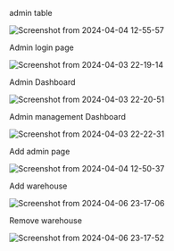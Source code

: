 admin table

![Screenshot from 2024-04-04 12-55-57](https://github.com/ridwanahmed002/Inventory-Management-System/assets/149960584/a9aeb90d-ec5a-47d0-9bd3-0a6552d0e367)

Admin login page 

![Screenshot from 2024-04-03 22-19-14](https://github.com/ridwanahmed002/Inventory-Management-System/assets/149960584/8b1e1a89-9948-4fc6-93c9-097f49e24b96)

Admin Dashboard

![Screenshot from 2024-04-03 22-20-51](https://github.com/ridwanahmed002/Inventory-Management-System/assets/149960584/dccbe5db-ca20-44f8-8006-661a47aa0a62)

Admin management Dashboard

![Screenshot from 2024-04-03 22-22-31](https://github.com/ridwanahmed002/Inventory-Management-System/assets/149960584/20a8a26e-277a-4383-a860-d6eb030c40b1)

Add admin page

![Screenshot from 2024-04-04 12-50-37](https://github.com/ridwanahmed002/Inventory-Management-System/assets/149960584/de032686-a66d-4b40-9aee-a4783675991a)

Add warehouse

![Screenshot from 2024-04-06 23-17-06](https://github.com/ridwanahmed002/Inventory-Management-System/assets/149960584/4adf62e1-75e4-4280-89dc-245f5a75f98e)

Remove warehouse

![Screenshot from 2024-04-06 23-17-52](https://github.com/ridwanahmed002/Inventory-Management-System/assets/149960584/5dd1a769-b250-4af8-b7f3-ff9b12a4f765)
